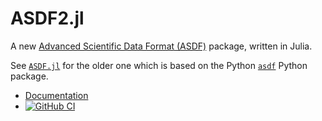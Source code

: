 # ASDF2.jl

A new [Advanced Scientific Data Format
(ASDF)](https://asdf-standard.readthedocs.io/en/latest/index.html)
package, written in Julia.

See [`ASDF.jl`](http://github.com/eschnett/ASDF.jl) for the older one
which is based on the Python
[`asdf`](https://github.com/spacetelescope/asdf) Python package.

* [Documentation](https://eschnett.github.io/ASDF2.jl/dev/)
* [![GitHub
  CI](https://github.com/eschnett/ASDF2.jl/workflows/CI/badge.svg)](https://github.com/eschnett/ASDF2.jl/actions)
